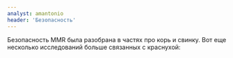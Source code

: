 ```yaml
---
analyst: amantonio
header: 'Безопасность'
---
```


Безопасность MMR была разобрана в частях про корь и свинку. Вот еще несколько исследований больше связанных с краснухой:
